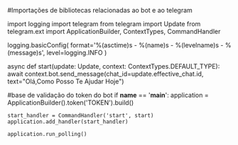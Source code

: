 #Importações de bibliotecas relacionadas ao bot e ao telegram 

import logging
import telegram
from telegram import Update
from telegram.ext import ApplicationBuilder, ContextTypes, CommandHandler

logging.basicConfig(
    format='%(asctime)s - %(name)s - %(levelname)s - %(message)s',
    level=logging.INFO
)

async def start(update: Update, context: ContextTypes.DEFAULT_TYPE):
    await context.bot.send_message(chat_id=update.effective_chat.id, text="Olá,Como Posso Te Ajudar Hoje")
    
#base de validação do token do bot 
if __name__ == '__main__':
    application = ApplicationBuilder().token('TOKEN').build()

    start_handler = CommandHandler('start', start)
    application.add_handler(start_handler)

    application.run_polling()
